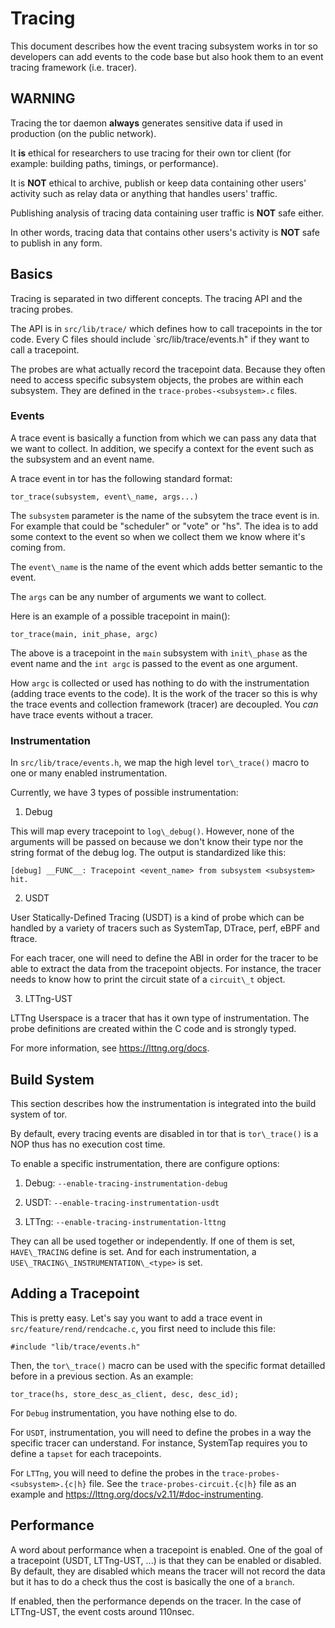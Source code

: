 # Tracing #

This document describes how the event tracing subsystem works in tor so
developers can add events to the code base but also hook them to an event
tracing framework (i.e. tracer).

## WARNING ##

Tracing the tor daemon **always** generates sensitive data if used in
production (on the public network).

It **is** ethical for researchers to use tracing for their own tor client (for
example: building paths, timings, or performance).

It is **NOT** ethical to archive, publish or keep data containing other users'
activity such as relay data or anything that handles users' traffic.

Publishing analysis of tracing data containing user traffic is **NOT** safe
either.

In other words, tracing data that contains other users's activity is **NOT**
safe to publish in any form.

## Basics ###

Tracing is separated in two different concepts. The tracing API and the
tracing probes.

The API is in `src/lib/trace/` which defines how to call tracepoints in the
tor code. Every C files should include `src/lib/trace/events.h" if they want
to call a tracepoint.

The probes are what actually record the tracepoint data. Because they often
need to access specific subsystem objects, the probes are within each
subsystem. They are defined in the `trace-probes-<subsystem>.c` files.

### Events ###

A trace event is basically a function from which we can pass any data that we
want to collect. In addition, we specify a context for the event such as the
subsystem and an event name.

A trace event in tor has the following standard format:

	tor_trace(subsystem, event\_name, args...)

The `subsystem` parameter is the name of the subsytem the trace event is in.
For example that could be "scheduler" or "vote" or "hs". The idea is to add
some context to the event so when we collect them we know where it's coming
from.

The `event\_name` is the name of the event which adds better semantic to the
event.

The `args` can be any number of arguments we want to collect.

Here is an example of a possible tracepoint in main():

	tor_trace(main, init_phase, argc)

The above is a tracepoint in the `main` subsystem with `init\_phase` as the
event name and the `int argc` is passed to the event as one argument.

How `argc` is collected or used has nothing to do with the instrumentation
(adding trace events to the code). It is the work of the tracer so this is why
the trace events and collection framework (tracer) are decoupled. You _can_
have trace events without a tracer.

### Instrumentation ###

In `src/lib/trace/events.h`, we map the high level `tor\_trace()` macro to one
or many enabled instrumentation.

Currently, we have 3 types of possible instrumentation:

1. Debug

  This will map every tracepoint to `log\_debug()`. However, none of the
  arguments will be passed on because we don't know their type nor the string
  format of the debug log. The output is standardized like this:

    [debug] __FUNC__: Tracepoint <event_name> from subsystem <subsystem> hit.

2. USDT

  User Statically-Defined Tracing (USDT) is a kind of probe which can be
  handled by a variety of tracers such as SystemTap, DTrace, perf, eBPF and
  ftrace.

  For each tracer, one will need to define the ABI in order for the tracer to
  be able to extract the data from the tracepoint objects. For instance, the
  tracer needs to know how to print the circuit state of a `circuit\_t`
  object.

3. LTTng-UST

  LTTng Userspace is a tracer that has it own type of instrumentation. The
  probe definitions are created within the C code and is strongly typed.

  For more information, see https://lttng.org/docs.

## Build System ##

This section describes how the instrumentation is integrated into the build
system of tor.

By default, every tracing events are disabled in tor that is `tor\_trace()` is
a NOP thus has no execution cost time.

To enable a specific instrumentation, there are configure options:

1. Debug: `--enable-tracing-instrumentation-debug`

2. USDT: `--enable-tracing-instrumentation-usdt`

3. LTTng: `--enable-tracing-instrumentation-lttng`

They can all be used together or independently. If one of them is set,
`HAVE\_TRACING` define is set. And for each instrumentation, a
`USE\_TRACING\_INSTRUMENTATION\_<type>` is set.

## Adding a Tracepoint ##

This is pretty easy. Let's say you want to add a trace event in
`src/feature/rend/rendcache.c`, you first need to include this file:

	#include "lib/trace/events.h"

Then, the `tor\_trace()` macro can be used with the specific format detailled
before in a previous section. As an example:

	tor_trace(hs, store_desc_as_client, desc, desc_id);

For `Debug` instrumentation, you have nothing else to do.

For `USDT`, instrumentation, you will need to define the probes in a way the
specific tracer can understand. For instance, SystemTap requires you to define
a `tapset` for each tracepoints.

For `LTTng`, you will need to define the probes in the
`trace-probes-<subsystem>.{c|h}` file. See the `trace-probes-circuit.{c|h}`
file as an example and https://lttng.org/docs/v2.11/#doc-instrumenting.

## Performance ##

A word about performance when a tracepoint is enabled. One of the goal of a
tracepoint (USDT, LTTng-UST, ...) is that they can be enabled or disabled. By
default, they are disabled which means the tracer will not record the data but
it has to do a check thus the cost is basically the one of a `branch`.

If enabled, then the performance depends on the tracer. In the case of
LTTng-UST, the event costs around 110nsec.
